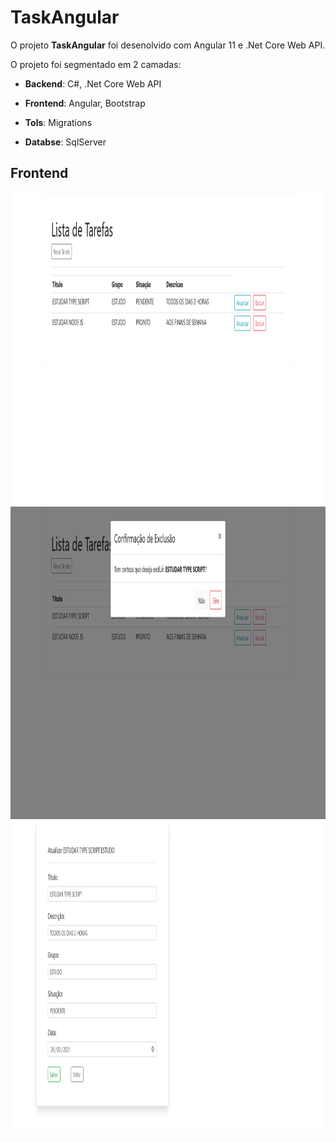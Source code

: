

# TaskAngular
O projeto **TaskAngular** foi desenolvido com Angular 11 e .Net Core Web API.


O projeto foi segmentado em 2 camadas:

* **Backend**: C#, .Net Core Web API 
* **Frontend**: Angular, Bootstrap


* **Tols**: Migrations
* **Databse**: SqlServer

 
## Frontend
<img src="https://raw.githubusercontent.com/joaolenosi/TaskAngular/master/Screenshot_2021-03-15%20AppTaskAngular(3).png" height="500em"/>
<img src="https://raw.githubusercontent.com/joaolenosi/TaskAngular/master/Screenshot_2021-03-15%20AppTaskAngular(4).png" height="500em"/>
<img src="https://raw.githubusercontent.com/joaolenosi/TaskAngular/master/Screenshot_2021-03-15%20AppTaskAngular(5).png" height="500em"/>
 

